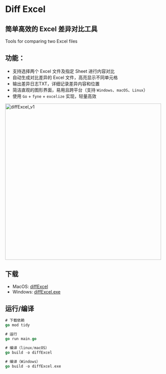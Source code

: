 # Diff Excel
## 简单高效的 Excel 差异对比工具
Tools for comparing two Excel files

## 功能：
- 支持选择两个 Excel 文件及指定 Sheet 进行内容对比
- 自动生成对比差异的 Excel 文件，高亮显示不同单元格
- 输出差异日志TXT，详细记录差异内容和位置
- 简洁直观的图形界面，易用且跨平台（支持 `Windows`、`macOS`、`Linux`）
- 使用 `Go` + `fyne` + `excelize` 实现，轻量高效

<img width="500" alt="diffExcel_v1" src="https://github.com/user-attachments/assets/3df203a1-a948-4e3c-9f19-a07d830e1f78" />

## 下载
- MacOS: [diffExcel](https://github.com/zbuzhi/diff-excel/releases/download/v1.0.0/diffExcel)
- Windows: [diffExcel.exe](https://github.com/zbuzhi/diff-excel/releases/download/v1.0.0/diffExcel.exe)

## 运行/编译
```go
# 下载依赖
go mod tidy

# 运行
go run main.go

# 编译（linux/macOS）
go build -o diffExcel

# 编译（Windows）
go build -o diffExcel.exe
```
